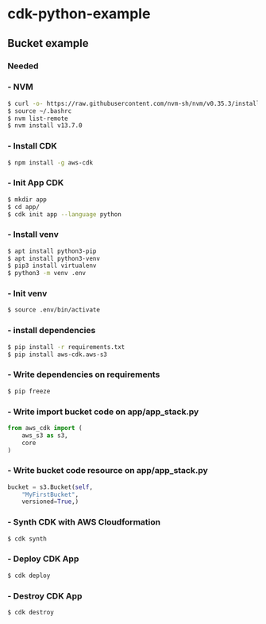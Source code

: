 # cdk-python-example

## Bucket example

### Needed

### - NVM
```sh
$ curl -o- https://raw.githubusercontent.com/nvm-sh/nvm/v0.35.3/install.sh | bash
$ source ~/.bashrc
$ nvm list-remote
$ nvm install v13.7.0
```
### - Install CDK
```sh
$ npm install -g aws-cdk
```

### - Init App CDK
```sh
$ mkdir app
$ cd app/
$ cdk init app --language python
```

### - Install venv
```sh
$ apt install python3-pip
$ apt install python3-venv
$ pip3 install virtualenv
$ python3 -m venv .env
```

### - Init venv
```sh
$ source .env/bin/activate
```

### - install dependencies
```sh
$ pip install -r requirements.txt
$ pip install aws-cdk.aws-s3
```

### - Write dependencies on requirements
```sh
$ pip freeze
```

### - Write import bucket code on app/app_stack.py
```python
from aws_cdk import (
    aws_s3 as s3,
    core
)
```

### - Write bucket code resource on app/app_stack.py
```python
bucket = s3.Bucket(self, 
    "MyFirstBucket", 
    versioned=True,)
```

### - Synth CDK with AWS Cloudformation
```sh
$ cdk synth
```

### - Deploy CDK App
```sh
$ cdk deploy
```

### - Destroy CDK App
```sh
$ cdk destroy
```